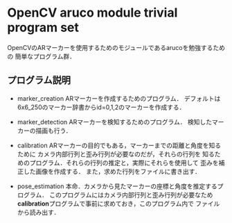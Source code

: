 # OpenCV aruco module trivial program set

OpenCVのARマーカーを使用するためのモジュールであるarucoを勉強するための
簡単なプログラム群．

## プログラム説明
- marker_creation
  ARマーカーを作成するためのプログラム．
  デフォルトは6x6_250のマーカー辞書からid=0,1,2のマーカーを作成する．

- marker_detection
  ARマーカーを検知するためのプログラム．
  検知したマーカーの描画も行う．

- calibration
  ARマーカーの目的でもある，マーカーまでの距離と角度を知るために
  カメラ内部行列と歪み行列が必要なのだが，それらの行列を
  知るためのプログラム．それらの行列の推定と，実際にそれらを使用して
  歪みを補正した画像を作成する．
  また，求めた行列をファイルに書き出す．

- pose_estimation
  本命．カメラから見たマーカーの座標と角度を推定するプログラム．
  このプログラムにはカメラ内部行列と歪み行列が必要なため
  **calibration**プログラムで事前に求めておき，このプログラム内で
  ファイルから読み出す．

